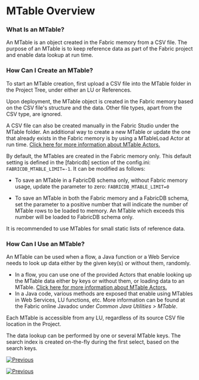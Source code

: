 # MTable Overview

### What Is an MTable?

An MTable is an object created in the Fabric memory from a CSV file. The purpose of an MTable is to keep reference data as part of the Fabric project and enable data lookup at run time. 

### How Can I Create an MTable?

To start an MTable creation, first upload a CSV file into the MTable folder in the Project Tree, under either an LU or References. 

Upon deployment, the MTable object is created in the Fabric memory based on the CSV file's structure and the data. Other file types, apart from the CSV type, are ignored.

A CSV file can also be created manually in the Fabric Studio under the MTable folder. An additional way to create a new MTable or update the one that already exists in the Fabric memory is by using a MTableLoad Actor at run time. [Click here for more information about MTable Actors.](/articles/19_Broadway/actors/09_MTable_actors.md)

By default, the MTables are created in the Fabric memory only. This default setting is defined in the [fabricdb] section of the config.ini: ```FABRICDB_MTABLE_LIMIT=-1```. It can be modified as follows:

* To save an MTable in a FabricDB schema only, without Fabric memory usage, update the parameter to zero: ```FABRICDB_MTABLE_LIMIT=0```

* To save an MTable in both the Fabric memory and a FabricDB schema, set the parameter to a positive number that will indicate the number of MTable rows to be loaded to memory. An MTable which exceeds this number will be loaded to FabricDB schema only.

It is recommended to use MTables for small static lists of reference data.

### How Can I Use an MTable?

An MTable can be used when a flow, a Java function or a Web Service needs to look up data either by the given key(s) or without them, randomly. 

* In a flow, you can use one of the provided Actors that enable looking up the MTable data either by keys or without them, or loading data to an MTable. [Click here for more information about MTable Actors.](/articles/19_Broadway/actors/09_MTable_actors.md)
* In a Java code, various methods are exposed that enable using MTables in Web Services, LU functions, etc. More information can be found at the Fabric online Javadoc under *Common Java Utilities > MTable*.

Each MTable is accessible from any LU, regardless of its source CSV file location in the Project.

The data lookup can be performed by one or several MTable keys. The search index is created on-the-fly during the first select, based on the search keys. 



[![Previous](/articles/images/Previous.png)](01_translations_overview_and_use_cases.md)

</web>

<studio>

[![Previous](/articles/images/Previous.png)](05_translations_code_examples.md)

</studio>
